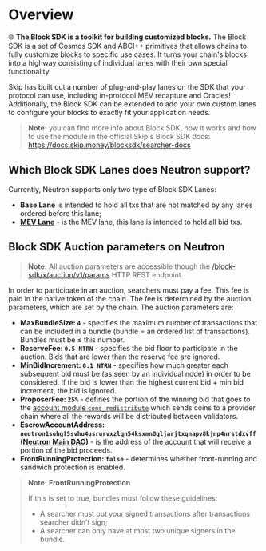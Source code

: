# Overview

🌐 **The Block SDK is a toolkit for building customized blocks.** The Block SDK is a set of Cosmos SDK and ABCI++ primitives that allows chains to fully customize blocks to specific use cases. It turns your chain's blocks into a highway consisting of individual lanes with their own special functionality.

Skip has built out a number of plug-and-play lanes on the SDK that your protocol can use, including in-protocol MEV recapture and Oracles! Additionally, the Block SDK can be extended to add your own custom lanes to configure your blocks to exactly fit your application needs.

> **Note:** you can find more info about Block SDK, how it works and how to use the module in the official Skip's Block SDK docs: https://docs.skip.money/blocksdk/searcher-docs

## Which Block SDK Lanes does Neutron support?
Currently, Neutron supports only two type of Block SDK Lanes:
* **Base Lane** is intended to hold all txs that are not matched by any lanes ordered before this lane;
* [**MEV Lane**](https://docs.skip.money/blocksdk/lanes/existing-lanes/mev) - is the MEV lane, this lane is intended to hold all bid txs.

## Block SDK Auction parameters on Neutron

> **Note:**
> All auction parameters are accessible though the [/block-sdk/x/auction/v1/params](https://rest-kralum.neutron-1.neutron.org/swagger/#/Query/Params) HTTP REST endpoint.

In order to participate in an auction, searchers must pay a fee. This fee is paid in the native token of the chain. The fee is determined by the auction parameters, which are set by the chain. The auction parameters are:
* **MaxBundleSize: `4`** - specifies the maximum number of transactions that can be included in a bundle (bundle = an ordered list of transactions). Bundles must be ≤ this number.
* **ReserveFee: `0.5 NTRN`** - specifies the bid floor to participate in the auction. Bids that are lower than the reserve fee are ignored.
* **MinBidIncrement: `0.1 NTRN`** - specifies how much greater each subsequent bid must be (as seen by an individual node) in order to be considered. If the bid is lower than the highest current bid + min bid increment, the bid is ignored.
* **ProposerFee: `25%`** - defines the portion of the winning bid that goes to the [account module `cons_redistribute`](https://github.com/neutron-org/neutron/blob/v3.0.2/app/app.go#L634) which sends coins to a provider chain where all the rewards will be distributed between validators.
* **EscrowAccountAddress: `neutron1suhgf5svhu4usrurvxzlgn54ksxmn8gljarjtxqnapv8kjnp4nrstdxvff` ([Neutron Main DAO](/neutron/dao/overview))** - is the address of the account that will receive a portion of the bid proceeds.
* **FrontRunningProtection: `false`** - determines whether front-running and sandwich protection is enabled.

> **Note:** **FrontRunningProtection**
> 
> If this is set to true, bundles must follow these guidelines:
> * A searcher must put your signed transactions after transactions searcher didn’t sign;
> * A searcher can only have at most two unique signers in the bundle.